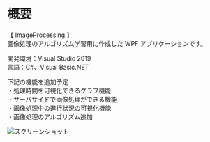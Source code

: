 # 概要
【 ImageProcessing 】  
画像処理のアルゴリズム学習用に作成した WPF アプリケーションです。  

開発環境：Visual Studio 2019  
言語：C#、Visual Basic.NET  

下記の機能を追加予定  
 ・処理時間を可視化できるグラフ機能  
 ・サーバサイドで画像処理ができる機能  
 ・画像処理中の進行状況の可視化機能  
 ・画像処理のアルゴリズム追加  

![スクリーンショット](https://github.com/toshinomi/WPF_Sample/blob/master/ImageProcessing.png)
